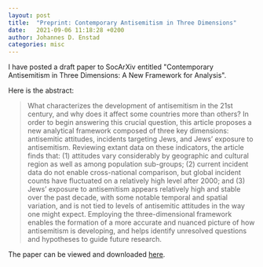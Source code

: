 ```yaml
---
layout: post
title:  "Preprint: Contemporary Antisemitism in Three Dimensions"
date:   2021-09-06 11:18:28 +0200
author: Johannes D. Enstad
categories: misc
---
```


I have posted a draft paper to SocArXiv entitled "Contemporary Antisemitism in Three Dimensions: A New Framework for Analysis". 

Here is the abstract:

> What characterizes the development of antisemitism in the 21st century, and why does it affect some countries more than others? In order to begin answering this crucial question, this article proposes a new analytical framework composed of three key dimensions: antisemitic attitudes, incidents targeting Jews, and Jews’ exposure to antisemitism. Reviewing extant data on these indicators, the article finds that: (1) attitudes vary considerably by geographic and cultural region as well as among population sub-groups; (2) current incident data do not enable cross-national comparison, but global incident counts have fluctuated on a relatively high level after 2000; and (3) Jews’ exposure to antisemitism appears relatively high and stable over the past decade, with some notable temporal and spatial variation, and is not tied to levels of antisemitic attitudes in the way one might expect. Employing the three-dimensional framework enables the formation of a more accurate and nuanced picture of how antisemitism is developing, and helps identify unresolved questions and hypotheses to guide future research.

The paper can be viewed and downloaded [here](https://osf.io/preprints/socarxiv/adqkn).

